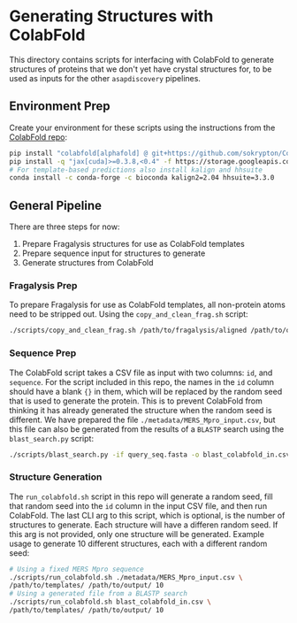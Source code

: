 # Generating Structures with ColabFold

This directory contains scripts for interfacing with ColabFold to generate
structures of proteins that we don't yet have crystal structures for, to be
used as inputs for the other `asapdiscovery` pipelines.

## Environment Prep
Create your environment for these scripts using the instructions from the
[ColabFold repo](https://github.com/sokrypton/ColabFold/):
```bash
pip install "colabfold[alphafold] @ git+https://github.com/sokrypton/ColabFold"
pip install -q "jax[cuda]>=0.3.8,<0.4" -f https://storage.googleapis.com/jax-releases/jax_cuda_releases.html
# For template-based predictions also install kalign and hhsuite
conda install -c conda-forge -c bioconda kalign2=2.04 hhsuite=3.3.0
```

## General Pipeline
There are three steps for now:
1. Prepare Fragalysis structures for use as ColabFold templates
2. Prepare sequence input for structures to generate
3. Generate structures from ColabFold

### Fragalysis Prep
To prepare Fragalysis for use as ColabFold templates, all non-protein atoms
need to be stripped out. Using the `copy_and_clean_frag.sh` script:
```bash
./scripts/copy_and_clean_frag.sh /path/to/fragalysis/aligned /path/to/output/
```

### Sequence Prep
The ColabFold script takes a CSV file as input with two columns: `id`, and
`sequence`. For the script included in this repo, the names in the `id` column
should have a blank `{}` in them, which will be replaced by the random seed
that is used to generate the protein. This is to prevent ColabFold from thinking
it has already generated the structure when the random seed is different. We
have prepared the file `./metadata/MERS_Mpro_input.csv`, but this file can also
be generated from the results of a `BLASTP` search using the `blast_search.py`
script:
```bash
./scripts/blast_search.py -if query_seq.fasta -o blast_colabfold_in.csv
```

### Structure Generation
The `run_colabfold.sh` script in this repo will generate a random seed, fill
that random seed into the `id` column in the input CSV file, and then run
ColabFold. The last CLI arg to this script, which is optional, is the number of
structures to generate. Each structure will have a differen random seed. If this
arg is not provided, only one structure will be generated. Example usage to
generate 10 different structures, each with a different random seed:
```bash
# Using a fixed MERS Mpro sequence
./scripts/run_colabfold.sh ./metadata/MERS_Mpro_input.csv \
/path/to/templates/ /path/to/output/ 10
# Using a generated file from a BLASTP search
./scripts/run_colabfold.sh blast_colabfold_in.csv \
/path/to/templates/ /path/to/output/ 10
```
